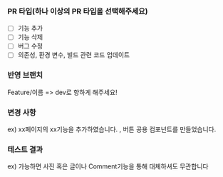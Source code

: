 ### PR 타입(하나 이상의 PR 타입을 선택해주세요)

- [ ] 기능 추가
- [ ] 기능 삭제
- [ ] 버그 수정
- [ ] 의존성, 환경 변수, 빌드 관련 코드 업데이트

### 반영 브랜치

Feature/이름 => dev로 향하게 해주세요!

### 변경 사항

ex) xx페이지의 xx기능을 추가하였습니다. , 버튼 공용 컴포넌트를 만들었습니다.

### 테스트 결과

ex) 가능하면 사진 혹은 글이나 Comment기능을 통해 대체하셔도 무관합니다
